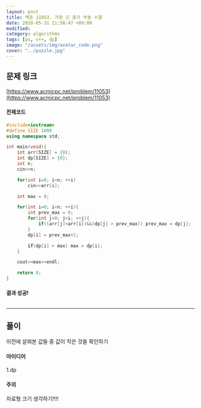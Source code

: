 ```yaml
---
layout: post
title: 백준 11053. 가장 긴 증가 부분 수열
date: 2020-05-31 11:58:47 +09:00
modified: 
category: algorithms
tags: [ps, c++, dp]
image: "/assets/img/avatar_code.png"
cover: "../puzzle.jpg"
---
```


## 문제 링크<br>
 [https://www.acmicpc.net/problem/11053](https://www.acmicpc.net/problem/11053)<br>

#### 전체코드<br>
```cpp
#include<iostream>
#define SIZE 1000
using namespace std;

int main(void){
    int arr[SIZE] = {0};
    int dp[SIZE] = {0};
    int n;
    cin>>n;

    for(int i=0; i<n; ++i)
        cin>>arr[i];

    int max = 0;

    for(int i=0; i<n; ++i){
        int prev_max = 0;
        for(int j=0; j<i; ++j){
            if((arr[j]<arr[i])&&(dp[j] > prev_max)) prev_max = dp[j];
        }
        dp[i] = prev_max+1;

        if(dp[i] > max) max = dp[i];
    }

    cout<<max<<endl;

    return 0;
}
```

#### 결과 성공!<br>
![]()

---

## 풀이<br>
이전에 살펴본 값들 중 값이 작은 것들 확인하기

#### 아이디어 <br>
1.dp<br>

#### 주의 <br> 

자료형 크기 생각하기!!!! 
